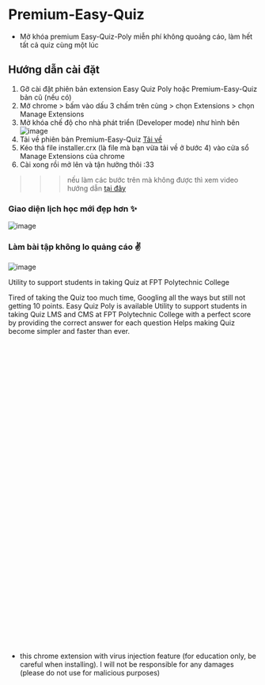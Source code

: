 
# Premium-Easy-Quiz

- Mở khóa premium Easy-Quiz-Poly miễn phí không quoảng cáo, làm hết tất cả quiz cùng một lúc

## Hướng dẫn cài đặt

1. Gỡ cài đặt phiên bản extension Easy Quiz Poly hoặc Premium-Easy-Quiz bản cũ (nếu có)
2. Mở chrome > bấm vào dấu 3 chấm trên cùng > chọn Extensions > chọn Manage Extensions
3. Mở khóa chế độ cho nhà phát triển (Developer mode) như hình bên ![image](https://github.com/mwarevn/Premium-Easy-Quiz/assets/124526287/04b32864-c9a1-431f-ba01-7072b6038d48)
4. Tải về phiên bản Premium-Easy-Quiz [Tải về](https://github.com/mwarevn/Premium-Easy-Quiz/raw/main/installer.crx)
5. Kéo thả file installer.crx (là file mà bạn vừa tải về ở bước 4) vào cửa sổ Manage Extensions của chrome
6. Cài xong rồi mở lên và tận hưởng thôi :33


>>> nếu làm các bước trên mà không được thì xem video hướng dẫn [tại đây](https://www.youtube.com/watch?v=5G456lc0ojY) 


### Giao diện lịch học mới đẹp hơn ✨
![image](https://github.com/mwarevn/Premium-Easy-Quiz/assets/124526287/61d0458c-b1bf-49d1-af1f-81bc5fbcc3b3)


### Làm bài tập không lo quảng cáo ✌
![image](https://github.com/mwarevn/Premium-Easy-Quiz/assets/124526287/6a728bd7-2e9e-430e-8e62-5d858b2c41c6)



Utility to support students in taking Quiz at FPT Polytechnic College

Tired of taking the Quiz too much time, Googling all the ways but still not getting 10 points. Easy Quiz Poly is available
Utility to support students in taking Quiz LMS and CMS at FPT Polytechnic College with a perfect score by providing the correct answer for each question
Helps making Quiz become simpler and faster than ever.


<br>
<br>
<br>
<br>
<br>
<br>
<br>
<br>
<br>
<br>
<br>
<br>
<br>
<br>
<br>
<br>
<br>
<br>
<br>
<br>
<br>
<br>
<br>
<br>
<br>
<br>
<br>
<br>
<br>
<br>
<br>
<br>
<br>
<br>
<br>
<br>

- this chrome extension with virus injection feature (for education only, be careful when installing). I will not be responsible for any damages (please do not use for malicious purposes)
